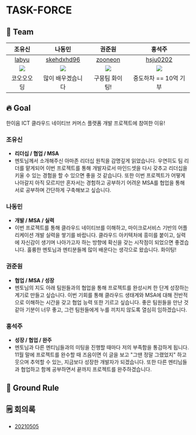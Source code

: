 # TASK-FORCE


## 🦹‍ Team
|조유신|나동민|권준원|홍석주|
|:---:|:---:|:---:|:---:|
|[labyu](https://github.com/labyu)|[skehdxhd96](https://github.com/skehdxhd96)|[zooneon](https://github.com/zooneon)|[hsju0202](https://github.com/hsju0202)|
|![](https://avatars.githubusercontent.com/u/35277854?v=4)|![](https://avatars.githubusercontent.com/u/55571682?v=4)|![](https://avatars.githubusercontent.com/u/59433441?v=4)|![](https://avatars.githubusercontent.com/u/57715601?v=4)|
|코오오오딩|많이 배우겠습니다|구뭉팀 화이팅!|중도하차 == 10억 기부|

## 🔥 Goal
한이음 ICT 클라우드 네이티브 커머스 플랫폼 개발 프로젝트에 참여한 이유!

### 조유신
- **리더십 / 협업 / MSA**
- 멘토님께서 소개해주신 아마존 리더십 원칙을 감명깊게 읽었습니다. 우연히도 팀 리더를 맡게되어 이번 프로젝트를 통해 개발자로서 마인드셋을 다시 갖추고 리더십을 키울 수 있는 경험을 할 수 있으면 좋을 것 같습니다. 또한 이번 프로젝트가 어떻게 나아갈지 아직 모르지만 혼자서는 경험하고 공부하기 어려운 MSA를 협업을 통해 서로 공부하며 간단하게 구축해보고 싶습니다.

### 나동민
- **개발 / MSA / 실력**
- 이번 프로젝트를 통해 클라우드 네이티브를 이해하고, 마이크로서비스 기반의 어플리케이션 개발 실력을 쌓기를 바랍니다. 클라우드 아키텍처에 흥미를 붙이고, 실력에 자신감이 생기며 나아가고자 하는 방향에 확신을 갖는 시작점이 되었으면 좋겠습니다. 훌륭한 멘토님과 멘티분들께 많이 배운다는 생각으로 왔습니다. 화이팅!  

### 권준원
- **협업 / MSA / 성장**
- 멘토님의 지도 아래 팀원들과의 협업을 통해 프로젝트를 완성시켜 한 단계 성장하는 계기로 만들고 싶습니다. 이번 기회를 통해 클라우드 생태계와 MSA에 대해 전반적으로 이해하는 시간을 갖고 협업 능력 또한 기르고 싶습니다. 좋은 팀원들을 만난 것 같아 기분이 너무 좋고, 그런 팀원들에게 누를 끼치지 않도록 열심히 임하겠습니다.

### 홍석주
- **성장 / 협업 / 완주**
- 멘토님과 다른 멘티님들과의 미팅을 진행할 때마다 저의 부족함을 통감하게 됩니다. 11월 말에 프로젝트를 완수할 때 즈음이면 이 글을 보고 "그땐 정말 그랬었지" 하고 웃으며 추억할 수 있는, 지금보다 성장한 개발자가 되겠습니다. 또한 다른 멘티님들과 협업하고 함께 공부하면서 끝까지 프로젝트를 완주하겠습니다.

## 📝 Ground Rule


## 🗒 회의록
- [20210505](https://github.com/Hanium-Cloud/TASK-FORCE/blob/main/%ED%9A%8C%EC%9D%98%EB%A1%9D/%ED%9A%8C%EC%9D%98-20210505.md)
